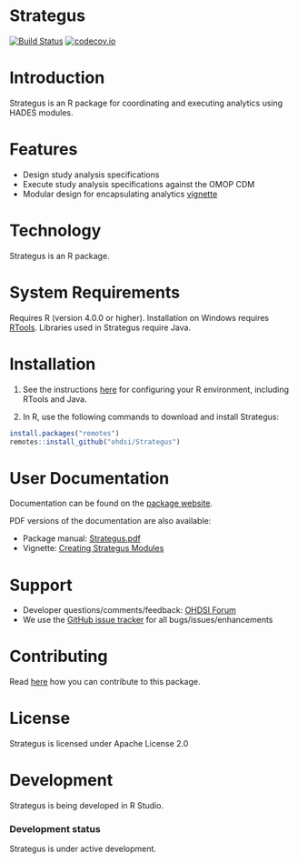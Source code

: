 Strategus
=========

[![Build Status](https://github.com/OHDSI/Strategus/workflows/R-CMD-check/badge.svg)](https://github.com/OHDSI/Strategus/actions?query=workflow%3AR-CMD-check)
[![codecov.io](https://codecov.io/github/OHDSI/Strategus/coverage.svg?branch=main)](https://codecov.io/github/OHDSI/Strategus?branch=main)


Introduction
============
Strategus is an R package for coordinating and executing analytics using HADES modules.

Features
========
- Design study analysis specifications
- Execute study analysis specifications against the OMOP CDM
- Modular design for encapsulating analytics [vignette](https://ohdsi.github.io/Strategus/articles/CreatingModules.html)

Technology
============
Strategus is an R package.

System Requirements
============
Requires R (version 4.0.0 or higher). Installation on Windows requires [RTools](https://cran.r-project.org/bin/windows/Rtools/). Libraries used in Strategus require Java.

Installation
=============
1. See the instructions [here](https://ohdsi.github.io/Hades/rSetup.html) for configuring your R environment, including RTools and Java.

2. In R, use the following commands to download and install Strategus:

  ```r
  install.packages("remotes")
  remotes::install_github("ohdsi/Strategus")
  ```
  

User Documentation
==================
Documentation can be found on the [package website](https://ohdsi.github.io/Strategus).

PDF versions of the documentation are also available:
* Package manual: [Strategus.pdf](https://raw.githubusercontent.com/OHDSI/Strategus/main/extras/Strategus.pdf)
* Vignette: [Creating Strategus Modules](https://github.com/OHDSI/Strategus/raw/main/inst/doc/CreatingModules.pdf)

Support
=======
* Developer questions/comments/feedback: <a href="http://forums.ohdsi.org/c/developers">OHDSI Forum</a>
* We use the <a href="https://github.com/OHDSI/Strategus/issues">GitHub issue tracker</a> for all bugs/issues/enhancements

Contributing
============
Read [here](https://ohdsi.github.io/Hades/contribute.html) how you can contribute to this package.

License
=======
Strategus is licensed under Apache License 2.0

Development
===========
Strategus is being developed in R Studio.

### Development status

Strategus is under active development.
